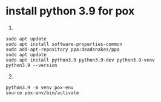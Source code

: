 # install python 3.9 for pox

1. 

```
sudo apt update
sudo apt install software-properties-common
sudo add-apt-repository ppa:deadsnakes/ppa
sudo apt update
sudo apt install python3.9 python3.9-dev python3.9-venv
python3.9 --version
```

2. 

```
python3.9 -m venv pox-env
source pox-env/bin/activate
```
